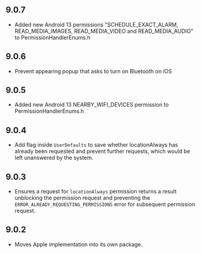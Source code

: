 ## 9.0.7

* Added new Android 13 permissions "SCHEDULE_EXACT_ALARM, READ_MEDIA_IMAGES, READ_MEDIA_VIDEO and READ_MEDIA_AUDIO" to PermissionHandlerEnums.h

## 9.0.6

* Prevent appearing popup that asks to turn on Bluetooth on iOS

## 9.0.5

* Added new Android 13 NEARBY_WIFI_DEVICES permission to PermissionHandlerEnums.h

## 9.0.4

* Add flag inside `UserDefaults` to save whether locationAlways has already been requested and prevent further requests, which would be left unanswered by the system.

## 9.0.3

* Ensures a request for `locationAlways` permission returns a result unblocking the permission request and preventing the `ERROR_ALREADY_REQUESTING_PERMISSIONS` error for subsequent permission request.

## 9.0.2

* Moves Apple implementation into its own package.
